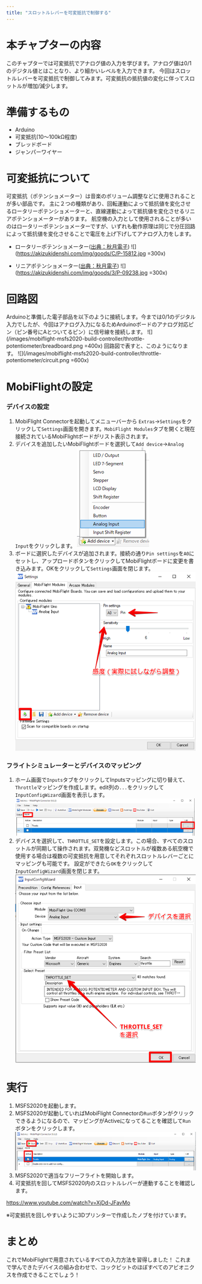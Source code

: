 ```yaml
---
title: "スロットルレバーを可変抵抗で制御する"
---
```

# 本チャプターの内容
このチャプターでは可変抵抗でアナログ値の入力を学びます。アナログ値は0/1のデジタル値とはことなり、より細かいレベルを入力できます。
今回はスロットルレバーを可変抵抗で制御してみます。可変抵抗の抵抗値の変化に伴ってスロットルが増加/減少します。

# 準備するもの
- Arduino
- 可変抵抗(10〜100kΩ程度)
- ブレッドボード
- ジャンパーワイヤー

# 可変抵抗について
可変抵抗（ポテンショメーター）は音楽のボリューム調整などに使用されることが多い部品です。
主に２つの種類があり、回転運動によって抵抗値を変化させるロータリーポテンショメーターと、直線運動によって抵抗値を変化させるリニアポテンショメーターがあります。
航空機の入力として使用されることが多いのはロータリーポテンショメーターですが、いずれも動作原理は同じで分圧回路によって抵抗値を変化させることで電圧を上げ下げしてアナログ入力をします。
- ロータリーポテンショメーター([出典：秋月電子](https://akizukidenshi.com/catalog/g/gP-15812/))
![](https://akizukidenshi.com/img/goods/C/P-15812.jpg =300x)

- リニアポテンショメーター([出典：秋月電子](https://akizukidenshi.com/catalog/g/gP-09238/))
![](https://akizukidenshi.com/img/goods/3/P-09238.jpg =300x)

# 回路図
Arduinoと準備した電子部品を以下のように接続します。今までは0/1のデジタル入力でしたが、今回はアナログ入力になるためArduinoボードのアナログ対応ピン（ピン番号にAとついてるピン）に信号線を接続します。
![](/images/mobiflight-msfs2020-build-controller/throttle-potentiometer/breadboard.png =400x)
回路図で表すと、このようになります。
![](/images/mobiflight-msfs2020-build-controller/throttle-potentiometer/circuit.png =600x)

# MobiFlightの設定
### デバイスの設定
1. MobiFlight Connectorを起動してメニューバーから `Extras`→`Settings`をクリックして`Settings`画面を開きます。`MobiFlight Modules`タブを開くと現在接続されているMobiFlightボードがリスト表示されます。
1. デバイスを追加したいMobiFlightボードを選択して`Add device`→`Analog Input`をクリックします。
![](/images/mobiflight-msfs2020-build-controller/throttle-potentiometer/1.png)
1. ボードに選択したデバイスが追加されます。接続の通り`Pin settings`を`A0`にセットし、アップロードボタンをクリックしてMobiFlightボードに変更を書き込みます。OKをクリックして`Settings`画面を閉じます。
![](/images/mobiflight-msfs2020-build-controller/throttle-potentiometer/2.png)

### フライトシミュレーターとデバイスのマッピング
1. ホーム画面で`Inputs`タブをクリックしてInputsマッピングに切り替えて、`Throttle`マッピングを作成します。edit列の`...`をクリックして`InputConfigWizard`画面を表示します。
![](/images/mobiflight-msfs2020-build-controller/throttle-potentiometer/101.png)
1. デバイスを選択して、`THROTTLE_SET`を設定します。この場合、すべてのスロットルが同期して操作されます。双発機などスロットルが複数ある航空機で使用する場合は複数の可変抵抗を用意してそれぞれスロットルレバーごとにマッピングも可能です。
設定ができたら`OK`をクリックして`InputConfigWizard`画面を閉じます。
![](/images/mobiflight-msfs2020-build-controller/throttle-potentiometer/102.png)

# 実行
1. MSFS2020を起動します。
1. MSFS2020が起動していればMobiFlight Connectorの`Run`ボタンがクリックできるようになるので、マッピングがActiveになってることを確認して`Run`ボタンをクリックします。
![](/images/mobiflight-msfs2020-build-controller/throttle-potentiometer/201.png)
1. MSFS2020で適当なフリーフライトを開始します。
1. 可変抵抗を回してMSFS2020内のスロットルレバーが連動することを確認します。

https://www.youtube.com/watch?v=XjDd-JFavMo

※可変抵抗を回しやすいように3Dプリンターで作成したノブを付けています。

# まとめ
これでMobiFlightで用意されているすべての入力方法を習得しました！
これまで学んできたデバイスの組み合わせで、コックピットのほぼすべてのアビオニクスを作成できることでしょう！
